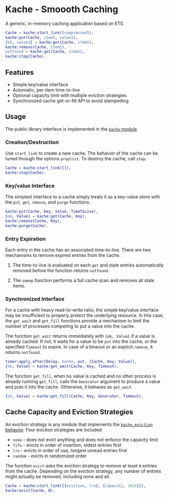 # Kache - Smoooth Caching

A generic, in-memory caching application based on ETS.

```erlang
Cache = kache:start_link([compressed]),
kache:put(Cache, item1, value1),
{ok, value1} = kache:get(Cache, item1),
kache:remove(Cache, item1),
notfound = kache:get(Cache, item1),
kache:stop(Cache).
```

## Features

* Simple key/value interface
* Automatic, per-item time-to-live
* Optional capacity limit with multiple eviction strategies
* Synchronized cache get-or-fill API to avoid stampeding

## Usage

The public library interface is implemented in the [`kache`
module](src/kache.erl).

### Creation/Destruction

Use `start_link` to create a new cache.  The behavior of the
cache can be tuned through the options `proplist`.  To destroy the
cache, call `stop`.

```erlang
Cache = kache:start_link([]),
kache:stop(Cache).
```

### Key/value Interface

The simplest interface to a cache simply treats it as a key-value
store with the `put`, `get`, `remove`, and `purge` functions.

```erlang
kache:put(Cache, Key, Value, TimeToLive),
{ok, Value} = kache:get(Cache, Key),
kache:remove(Cache, Key),
kache:purge(Cache).
```

### Entry Expiration

Each entry in the cache has an associated time-to-live.  There are two
mechanisms to remove expired entries from the cache.

1) The time-to-live is evaluated on each `get` and stale entries
automatically removed before the function returns `notfound`.

2) The `sweep` function performs a full cache scan and removes all
stale items.

### Synchronized Interface

For a cache with heavy read-to-write ratio, the simple key/value
interface may be insufficient to properly protect the underlying
resource.  In this case, the `get_wait` and `get_fill` functions
provide a mechanism to limit the number of processes competing to put
a value into the cache.

The function `get_wait` returns immediately with `{ok, Value}` if a
value is already cached.  If not, it waits for a value to be `put`
into the cache, or the specified `Timeout` to expire.  In case of a
timeout or an explicit `remove`, it returns `notfound`.

```erlang
timer:apply_after(Delay, kache, put, [Cache, Key, Value]),
{ok, Value} = kache:get_wait(Cache, Key, Timeout).
```

The function `get_fill`, when no value is cached and no other process
is already running `get_fill`, calls the `Generator` argument to
produce a value and puts it into the cache.  Otherwise, it behaves as
`get_wait`.

```erlang
{ok, Value} = kache:get_fill(Cache, Key, Generator, Timeout).
```

## Cache Capacity and Eviction Strategies

An eviction strategy is any module that implements the
[`kache_eviction` behavior](src/kache_eviction.erl).  Four eviction
strategies are included

* `none` - does not evict anything and does not enforce the capacity limit
* `fifo` - evicts in order of insertion, oldest entries first
* `lru` - evicts in order of use, longest unread entries first
* `random` - evicts in randomized order

The function `evict` asks the eviction strategy to remove at least `N`
entries from the cache.  Depending on the eviction strategy, any
number of entries might actually be removed, including none and all..

```erlang
Cache = kache:start_link([{eviction, lru}, {capacity, 1024}]),
kache:evict(Cache, N),
```

